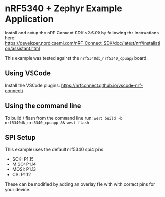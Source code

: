 # nRF5340 + Zephyr Example Application

Install and setup the nRF Connect SDK v2.6.99 by following the instructions here: https://developer.nordicsemi.com/nRF_Connect_SDK/doc/latest/nrf/installation/assistant.html

This example was tested against the `nrf5340dk_nrf5340_cpuapp` board.

## Using VSCode

Install the VSCode plugins: https://nrfconnect.github.io/vscode-nrf-connect/

## Using the command line

To build / flash from the command line run: `west build -b nrf5340dk_nrf5340_cpuapp && west flash`

## SPI Setup

This example uses the default nrf5340 spi4 pins:
- SCK: P1.15
- MISO: P1.14
- MOSI: P1.13
- CS: P1.12

These can be modified by adding an overlay file with with correct pins for your device.
